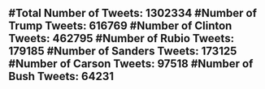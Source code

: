 #Total Number of Tweets: 1302334 
#Number of Trump Tweets: 616769
#Number of Clinton Tweets: 462795
#Number of Rubio Tweets: 179185
#Number of Sanders Tweets: 173125
#Number of Carson Tweets: 97518
#Number of Bush Tweets: 64231
---
